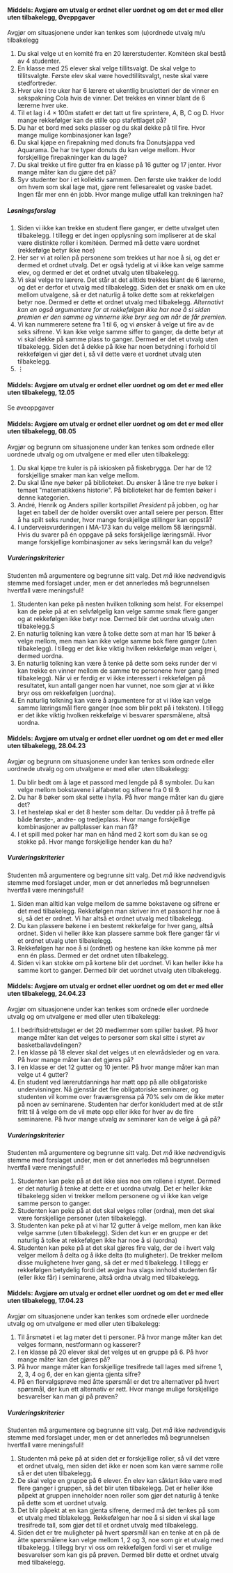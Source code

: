 
#### Middels: Avgjøre om utvalg er ordnet eller uordnet og om det er med eller uten tilbakelegg,  Øveppgaver

Avgjør om situasjonene under kan tenkes som (u)ordnede utvalg m/u
tilbakelegg

1. Du skal velge ut en komité fra en 20 lærerstudenter. Komitéen skal
    bestå av 4 studenter.
2. En klasse med 25 elever skal velge tillitsvalgt. De skal velge to tillitsvalgte. Første elev skal være hovedtillitsvalgt, neste skal være stedfortreder.
3. Hver uke i tre uker har 6 lærere et ukentlig bruslotteri der de vinner en sekspakning Cola hvis de vinner. Det trekkes en vinner blant de 6 lærerne hver uke.
4. Til et lag i $4 \times 100$m stafett er det tatt ut fire sprintere, A, B, C og D. Hvor mange rekkefølger kan de stille opp stafettlaget på?
5. Du har et bord med seks plasser og du skal dekke på til fire. Hvor mange mulige kombinasjoner kan lage?
6. Du skal kjøpe en firepakning med donuts fra Donutsjappa ved Aquarama. De har tre typer donuts du kan velge mellom. Hvor forskjellige firepakninger kan du lage?
7. Du skal trekke ut fire gutter fra en klasse på 16 gutter og 17 jenter. Hvor mange måter kan du gjøre det på?
8. Syv studenter bor i et kollektiv sammen. Den første uke trakker de lodd om hvem som skal lage mat, gjøre rent fellesarealet og vaske badet. Ingen får mer enn én jobb. Hvor mange mulige utfall kan trekningen ha?

##### Løsningsforslag

1. Siden vi ikke kan trekke en student flere ganger, er dette utvalget uten tilbakelegg. I tillegg er det ingen opplysning som impliserer at de skal være distinkte roller i komitéen. Dermed må dette være uordnet (rekkefølge betyr ikke noe)
2. Her ser vi at rollen på personene som trekkes ut har noe å si, og det er dermed et ordnet utvalg. Det er også tydelig at vi ikke kan velge samme elev, og dermed er det et ordnet utvalg uten tilbakelegg.
4. Vi skal velge tre lærere. Det står at det alltids trekkes blant de 6 lærerne, og det er derfor et utvalg med tilbakelegg. Siden det er snakk om en uke mellom utvalgene, så er det naturlig å tolke dette som at rekkefølgen betyr noe. Dermed er dette et ordnet utvalg med tilbakelegg. *Alternativt kan en også argumentere for at rekkefølgen ikke har noe å si siden premien er den samme og vinnerne ikke bryr seg om når de får premien*.
5. Vi kan nummerere setene fra $1$ til $6$, og vi ønsker å velge ut fire av de seks sifrene. Vi kan ikke velge samme siffer to ganger, da dette betyr at vi skal dekke på samme plass to ganger. Dermed er det et utvalg uten tilbakelegg. Siden det å dekke på ikke har noen betydning i forhold til rekkefølgen vi gjør det i, så vil dette være et uordnet utvalg uten tilbakelegg.
6. $\vdots$

#### Middels: Avgjøre om utvalg er ordnet eller uordnet og om det er med eller uten tilbakelegg,  12.05

Se øveoppgaver


#### Middels: Avgjøre om utvalg er ordnet eller uordnet og om det er med eller uten tilbakelegg,  08.05

Avgjør og begrunn om situasjonene under kan tenkes som ordnede eller uordnede utvalg og om utvalgene er med eller uten tilbakelegg:

1. Du skal kjøpe tre kuler is på iskiosken på fiskebrygga. Der har de 12 forskjellige smaker man kan velge mellom.
2. Du skal låne nye bøker på biblioteket. Du ønsker å låne tre nye bøker i temaet "matematikkens historie". På biblioteket har de femten bøker i denne kategorien.
3. André, Henrik og Anders spiller kortspillet *President* på jobben, og har laget en tabell der de holder oversikt over antall seiere per person. Etter å ha spilt seks runder, hvor mange forskjellige stillinger kan oppstå?
4. I underveisvurderingen i MA-173 kan du velge mellom 58 læringsmål. Hvis du svarer på én oppgave på seks forskjellige læringsmål. Hvor mange forskjellige kombinasjoner av seks læringsmål kan du velge?

##### Vurderingskriterier

Studenten må argumentere og begrunne sitt valg. Det *må* ikke nødvendigvis stemme med forslaget under, men er det annerledes må begrunnelsen hvertfall være meningsfull!

1. Studenten kan peke på nesten hvilken tolkning som helst. For eksempel kan de peke på at en selvfølgelig kan velge samme smak flere ganger og at rekkefølgen ikke betyr noe. Dermed blir det uordna utvalg uten tilbakelegg.S
2. En naturlig tolkning kan være å tolke dette som at man har 15 bøker å velge mellom, men man kan ikke velge samme bok flere ganger (uten tilbakelegg). I tillegg er det ikke viktig hvilken rekkefølge man velger i, dermed uordna.
3. En naturlig tolkning kan være å tenke på dette som seks runder der vi kan trekke en vinner mellom de samme tre personene hver gang (med tilbakelegg). Når vi er ferdig er vi ikke interessert i rekkefølgen på resultatet, kun antall ganger noen har vunnet, noe som gjør at vi ikke bryr oss om rekkefølgen (uordna).
4. En naturlig tolkning kan være å argumentere for at vi ikke kan velge samme læringsmål flere ganger (noe som blir pekt på i teksten). I tillegg er det ikke viktig hvolken rekkefølge vi besvarer spørsmålene, altså uordna.


#### Middels: Avgjøre om utvalg er ordnet eller uordnet og om det er med eller uten tilbakelegg,  28.04.23

Avgjør og begrunn om situasjonene under kan tenkes som ordnede eller uordnede utvalg og om utvalgene er med eller uten tilbakelegg:

1. Du blir bedt om å lage et passord med lengde på $8$ symboler. Du kan velge mellom bokstavene i alfabetet og sifrene fra $0$ til $9$.
2. Du har 8 bøker som skal sette i hylla. På hvor mange måter kan du gjøre det?
3. I et hesteløp skal er det 8 hester som deltar. Du vedder på å treffe på både første-, andre- og tredjeplass. Hvor mange forskjellige kombinasjoner av pallplasser kan man få?
4. I et spill med poker har man en hånd med 2 kort som du kan se og stokke på. Hvor mange forskjellige hender kan du ha?

##### Vurderingskriterier

Studenten må argumentere og begrunne sitt valg. Det *må* ikke nødvendigvis stemme med forslaget under, men er det annerledes må begrunnelsen hvertfall være meningsfull!

1. Siden man alltid kan velge mellom de samme bokstavene og sifrene er det med tilbakelegg. Rekkefølgen man skriver inn et passord har noe å si, så det er ordnet. Vi har altså et ordnet utvalg med tilbakelegg.
2. Du kan plassere bøkene i en bestemt rekkefølge for hver gang, altså ordnet. Siden vi heller ikke kan plassere samme bok flere ganger får vi et ordnet utvalg uten tilbakelegg.
3. Rekkefølgen har noe å si (ordnet) og hestene kan ikke komme på mer enn én plass. Dermed er det ordnet uten tilbakelegg.
4. Siden vi kan stokke om på kortene blir det uordnet. Vi kan heller ikke ha samme kort to ganger. Dermed blir det uordnet utvalg uten tilbakelegg.


#### Middels: Avgjøre om utvalg er ordnet eller uordnet og om det er med eller uten tilbakelegg,  24.04.23

Avgjør om situasjonene under kan tenkes som ordnede eller uordnede utvalg og om utvalgene er med eller uten tilbakelegg:

1. I bedriftsidrettslaget er det 20 medlemmer som spiller basket. På hvor mange måter kan det velges to personer som skal sitte i styret av basketballavdelingen?
2. I en klasse på 18 elever skal det velges ut en elevrådsleder og en vara. På hvor mange måter kan det gjøres på?
3. I en klasse er det 12 gutter og 10 jenter. På hvor mange måter kan man velge ut 4 gutter?
4. En student ved lærerutdanninga har møtt opp på alle obligatoriske undervisninger. Nå gjenstår det fire obligatoriske seminarer, og studenten vil komme over fraværsgrensa på 70% selv om de ikke møter på noen av seminarene. Studenten har derfor konkludert med at de står fritt til å velge om de vil møte opp eller ikke for hver av de fire seminarene. På hvor mange utvalg av seminarer kan de velge å gå på?

##### Vurderingskriterier

Studenten må argumentere og begrunne sitt valg. Det *må* ikke nødvendigvis stemme med forslaget under, men er det annerledes må begrunnelsen hvertfall være meningsfull!

1. Studenten kan peke på at det ikke sies noe om rollene i styret. Dermed er det naturlig å tenke at dette er et uordna utvalg. Det er heller ikke tilbakelegg siden vi trekker mellom personene og vi ikke kan velge samme person to ganger.
2. Studenten kan peke på at det skal velges roller (ordna), men det skal være forskjellige personer (uten tilbakelegg).
3. Studenten kan peke på at vi har 12 gutter å velge mellom, men kan ikke velge samme (uten tilbakelegg). Siden det kun er en gruppe er det naturlig å tolke at rekkefølgen ikke har noe å si (uordna)
4. Studenten kan peke på at det skal gjøres fire valg, der de i hvert valg velger mellom å delta og å ikke delta (to muligheter). De trekker mellom disse mulighetene hver gang, så det er med tilbakelegg. I tillegg er rekkefølgen betydelig fordi det avgjør hva slags innhold studenten får (eller ikke får) i seminarene, altså ordna utvalg med tilbakelegg.


#### Middels: Avgjøre om utvalg er ordnet eller uordnet og om det er med eller uten tilbakelegg,  17.04.23

Avgjør om situasjonene under kan tenkes som ordnede eller uordnede utvalg og om utvalgene er med eller uten tilbakelegg:

1. Til årsmøtet i et lag møter det ti personer. På hvor mange måter kan det velges formann, nestformann og kasserer?
2. I en klasse på 20 elever skal det velges ut en gruppe på 6. På hvor mange måter kan det gjøres på?
3. På hvor mange måter kan forskjellige tresifrede tall lages med sifrene 1, 2, 3, 4 og 6, der en kan gjenta gjenta sifre?
4. På en flervalgsprøve med åtte spørsmål er det tre alternativer på hvert spørsmål, der kun ett alternativ er rett. Hvor mange mulige forskjellige besvarelser kan man gi på prøven?

##### Vurderingskriterier

Studenten må argumentere og begrunne sitt valg. Det *må* ikke nødvendigvis stemme med forslaget under, men er det annerledes må begrunnelsen hvertfall være meningsfull!

1. Studenten må peke på at siden det er forskjellige roller, så vil det være et ordnet utvalg, men siden det ikke er noen som kan være samme rolle så er det uten tilbakelegg.
2. De skal velge en gruppe på $6$ elever. Én elev kan såklart ikke være med flere ganger i gruppen, så det blir uten tilbakelegg. Det er heller ikke påpekt at gruppen inneholder noen roller som gjør det naturlig å tenke på dette som et uordnet utvalg.
3. Det blir påpekt at en kan gjenta sifrene, dermed må det tenkes på som et utvalg med tiblakelegg. Rekkefølgen har noe å si siden vi skal lage tresifrede tall, som gjør det til et ordnet utvalg med tilbakelegg.
4. Siden det er tre muligheter på hvert spørsmål kan en tenke at en på de åtte spørsmålene kan velge mellom 1, 2 og 3, noe som gir et utvalg med tilbakelegg. I tillegg bryr vi oss om rekkefølgen fordi vi ser et mulige besvarelser som kan gis på prøven. Dermed blir dette et ordnet utvalg med tilbakelegg.



